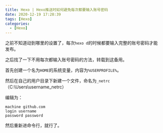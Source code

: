 ```yaml
---
title: Hexo | Hexo推送时如何避免每次都要输入账号密码
date: 2020-12-19 17:28:39
tags: [Hexo]
categories: 
  - [Hexo]
---
```


之前不知道动到哪里的设置了，每次`hexo d`的时候都要输入完整的账号密码才能发布。

<!-- more -->

之后找了一下不用每次都输入账号密码的方法，转载到这备用。

首先创建一个名为`HOME`的系统变量，内容为`%USERPROFILE%`。

然后在自己的用户目录下新建一个文件，命名为`_netrc`（C:\Users\username\_netrc）

编辑为：

```
machine github.com
login username
password password
```

然后重新进命令行，就行了。